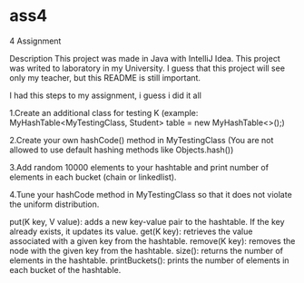 # ass4
4 Assignment

Description This project was made in Java with IntelliJ Idea. This project was writed to laboratory in my University. 
I guess that this project will see only my teacher, but this README is still important. 

I had this steps to my assignment, i guess i did it all

1.Create an additional class for testing K (example: MyHashTable<MyTestingClass, Student> table = new MyHashTable<>();)

2.Create your own hashCode() method in MyTestingClass (You are not allowed to use default hashing methods like Objects.hash())

3.Add random 10000 elements to your hashtable and print number of elements in each bucket (chain or linkedlist).

4.Tune your hashCode method in MyTestingClass so that it does not violate the uniform distribution.

put(K key, V value): adds a new key-value pair to the hashtable. If the key already exists, it updates its value.
get(K key): retrieves the value associated with a given key from the hashtable.
remove(K key): removes the node with the given key from the hashtable.
size(): returns the number of elements in the hashtable.
printBuckets(): prints the number of elements in each bucket of the hashtable.
